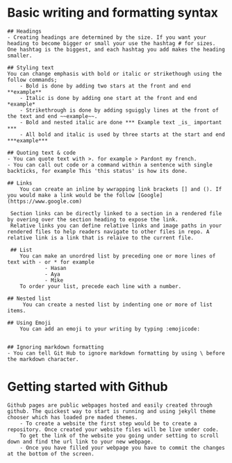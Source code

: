 # Basic writing and formatting syntax

    ## Headings 
    - Creating headings are determined by the size. If you want your heading to become bigger or small your use the hashtag # for sizes. One hashtag is the biggest, and each hashtag you add makes the heading smaller.

    ## Styling text 
    You can change emphasis with bold or italic or strikethough using the follow commands;
        - Bold is done by adding two stars at the front and end **example**
        - Italic is done by adding one start at the front and end *example*
        - Strikethrough is done by adding sguiggly lines at the front of the text and end ~~example~~.
        - Bold and nested italic are done *** Example text _is_ important ***
        - All bold and italic is used by three starts at the start and end ***example***
    
    ## Quoting text & code
    - You can quote text with >. for example > Pardont my french.
    - You can call out code or a command within a sentence with single backticks, for example This 'this status' is how its done. 

    ## Links 
        You can create an inline by wwrapping link brackets [] and (). If you would make a link would be the follow [Google](https://www.google.com) 

     Section links can be directly linked to a section in a rendered file by overing over the section heading to expose the link.
     Relative links you can define relative links and image paths in your rendered files to help readers navigate to other files in repo. A relative link is a link that is relaive to the current file. 

     ## List 
        You can make an unordred list by preceding one or more lines of text with - or * for example
                - Hasan
                - Aya
                - Mike 
        To order your list, precede each line with a number.

    ## Nested list 
         You can create a nested list by indenting one or more of list items. 

    ## Using Emoji 
        You can add an emoji to your writing by typing :emojicode:


    ## Ignoring markdown formatting
    - You can tell Git Hub to ignore markdown formatting by using \ before the markdown character. 


# Getting started with Github

    Github pages are public webpages hosted and easily created through github. The quickest way to start is running and using jekyll theme chooser which has loaded pre maded themes. 
        - To create a website the first step would be to create a repository. Once created your website files will be live under code.
        To get the link of the website you going under setting to scroll down and find the url link to your new webpage.
        - Once you have filled your webpage you have to commit the changes at the bottom of the screen. 